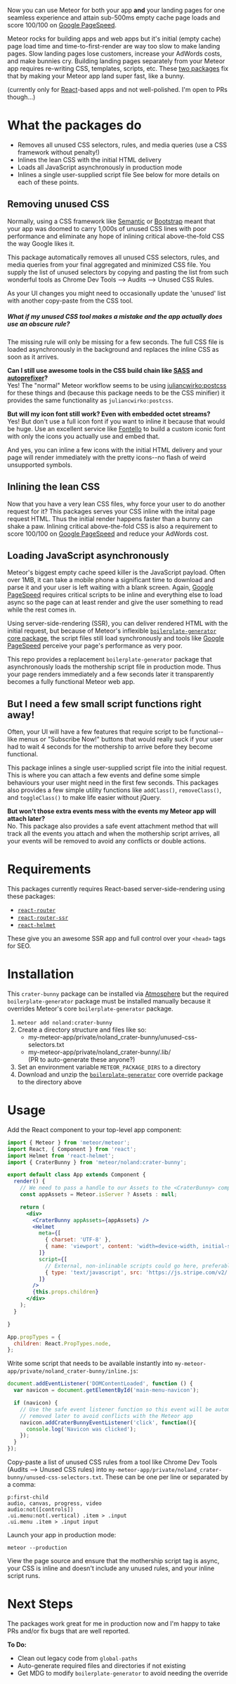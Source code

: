 Now you can use Meteor for both your app **and** your landing pages for one seamless
experience and attain sub-500ms empty cache page loads
and score 100/100 on [Google PageSpeed](https://developers.google.com/speed/pagespeed/insights/).

Meteor rocks for building apps and web apps but it's initial (empty cache) page load time and time-to-first-render
are way too slow to make landing pages.
Slow landing pages lose customers, increase your AdWords costs, and make bunnies cry.
Building landing pages separately from your Meteor app requires re-writing CSS, templates, scripts, etc.
These [two packages](https://github.com/nolandg/meteor-boilerplate-generator)
fix that by making your Meteor app land super fast, like a bunny.

(currently only for [React](https://facebook.github.io/react/)-based apps and not well-polished. I'm open to PRs though...)

# What the packages do
- Removes all unused CSS selectors, rules, and media queries (use a CSS framework without penalty!)
- Inlines the lean CSS with the initial HTML delivery
- Loads all JavaScript asynchronously in production mode
- Inlines a single user-supplied script file
See below for more details on each of these points.

## Removing unused CSS
Normally, using a CSS framework like [Semantic](http://semantic-ui.com/) or [Bootstrap](http://getbootstrap.com/)
meant that your app was doomed to carry 1,000s of unused CSS lines with poor performance
and eliminate any hope of inlining critical above-the-fold CSS the way Google likes it.

This package automatically removes all unused CSS selectors, rules, and media queries from your final
aggregated and minimized CSS file. You supply the list of unused selectors by copying and pasting the list
from such wonderful tools as Chrome Dev Tools --> Audits --> Unused CSS Rules.

As your UI changes you might need to occasionally update the 'unused' list with another copy-paste from the CSS tool.

##### What if my unused CSS tool makes a mistake and the app actually does use an obscure rule?
The missing rule will only be missing for a few seconds. The full CSS file is loaded
asynchronously in the background and replaces the inline CSS as soon as it arrives.

**Can I still use awesome tools in the CSS build chain like [SASS](http://sass-lang.com/)
and [autoprefixer](https://github.com/postcss/autoprefixer)?**  
Yes! The "normal" Meteor workflow seems to be using [juliancwirko:postcss](https://atmospherejs.com/juliancwirko/postcss)
for these things and (because this package needs to be the CSS minifier) it provides the same functionality as `juliancwirko:postcss`.

**But will my icon font still work? Even with embedded octet streams?**  
Yes! But don't use a full icon font if you want to inline it because that would be huge.
Use an excellent service like [Fontello](http://fontello.com/) to build a custom iconic font
with only the icons you actually use and embed that.

And yes, you can inline a few icons with the initial HTML delivery and your page will render immediately with the pretty
icons--no flash of weird unsupported symbols.

## Inlining the lean CSS
Now that you have a very lean CSS files, why force your user to do another request for it?
This packages serves your CSS inline with the inital page request HTML.
Thus the initial render happens faster than a bunny can shake a paw.
Inlining critical above-the-fold CSS is also a requirement
to score 100/100 on [Google PageSpeed](https://developers.google.com/speed/pagespeed/insights/) and reduce your AdWords cost.

## Loading JavaScript asynchronously
Meteor's biggest empty cache speed killer is the JavaScript payload. Often over 1MB, it can take a mobile phone
a significant time to download and parse it and your user is left waiting with a blank screen.
Again, [Google PageSpeed](https://developers.google.com/speed/pagespeed/insights/) requires critical scripts to be inline
and everything else to load async so the page can at least render and give the user something to read while the rest comes in.

Using server-side-rendering (SSR), you can deliver rendered HTML with the initial request, but because of Meteor's
inflexible [`boilerplate-generator` core package](https://github.com/meteor/meteor/tree/devel/packages/boilerplate-generator),
the script files still load synchronously and tools like [Google PageSpeed](https://developers.google.com/speed/pagespeed/insights/)
perceive your page's performance as very poor.

This repo provides a replacement `boilerplate-generator` package that asynchronously loads the mothership script file in production mode.
Thus your page renders immediately and a few seconds later it transparently becomes a fully functional Meteor web app.

## But I need a few small script functions right away!
Often, your UI will have a few features that require script to be functional--like menus or "Subscribe Now!" buttons
that would really suck if your user had to wait 4 seconds for the mothership to arrive before they become functional.

This package inlines a single user-supplied script file into the initial request. This is where you can
attach a few events and define some simple behaviours your user might need in the first few seconds.
This packages also provides a few simple utility functions like `addClass()`, `removeClass()`, and `toggleClass()`
to make life easier without jQuery.

**But won't those extra events mess with the events my Meteor app will attach later?**  
No. This package also provides a safe event attachment method that will track all the events you attach
and when the mothership script arrives, all your events will be removed to avoid any conflicts or double actions.

# Requirements
This packages currently requires React-based server-side-rendering using these packages:
- [`react-router`](https://github.com/ReactTraining/react-router)
- [`react-router-ssr`](https://github.com/thereactivestack-legacy/meteor-react-router-ssr)
- [`react-helmet`](https://github.com/nfl/react-helmet)

These give you an awesome SSR app and full control over your `<head>` tags for SEO.

# Installation
This `crater-bunny` package can be installed via [Atmosphere](https://atmospherejs.com/)
but the required `boilerplate-generator` package must be installed
manually because it overrides Meteor's core `boilerplate-generator` package.

1. `meteor add noland:crater-bunny`
1. Create a directory structure and files like so:
    - my-meteor-app/private/noland_crater-bunny/unused-css-selectors.txt
    - my-meteor-app/private/noland_crater-bunny/.lib/  
    (PR to auto-generate these anyone?)  
1. Set an environment variable `METEOR_PACKAGE_DIRS` to a directory
1. Download and unzip the [`boilerplate-generator`](http://google.com) core override package to the directory above

# Usage
Add the React component to your top-level app component:  
````jsx
import { Meteor } from 'meteor/meteor';
import React, { Component } from 'react';
import Helmet from 'react-helmet';
import { CraterBunny } from 'meteor/noland:crater-bunny';

export default class App extends Component {
  render() {
    // We need to pass a handle to our Assets to the <CraterBunny> component
    const appAssets = Meteor.isServer ? Assets : null;

    return (
      <div>
        <CraterBunny appAssets={appAssets} />
        <Helmet
          meta={[
            { charset: 'UTF-8' },
            { name: 'viewport', content: 'width=device-width, initial-scale=1' },
          ]}
          script={[
            // External, non-inlinable scripts could go here, preferably async true
            { type: 'text/javascript', src: 'https://js.stripe.com/v2/', async: 'true' },
          ]}
        />
        {this.props.children}
      </div>
    );
  }

}

App.propTypes = {
  children: React.PropTypes.node,
};
````
Write some script that needs to be available instantly into `my-meteor-app/private/noland_crater-bunny/inline.js`:
````js
document.addEventListener('DOMContentLoaded', function () {
  var navicon = document.getElementById('main-menu-navicon');

  if (navicon) {
    // Use the safe event listener function so this event will be automatically
    // removed later to avoid conflicts with the Meteor app
    navicon.addCraterBunnyEventListener('click', function(){
      console.log('Navicon was clicked');
    });
  }
});
````
Copy-paste a list of unused CSS rules from a tool like Chrome Dev Tools (Audits --> Unused CSS rules) into
`my-meteor-app/private/noland_crater-bunny/unused-css-selectors.txt`. These can be one per line
or separated by a comma:
````
p:first-child
audio, canvas, progress, video
audio:not([controls])
.ui.menu:not(.vertical) .item > .input
.ui.menu .item > .input input
````
Launch your app in production mode:
````
meteor --production
````
View the page source and ensure that the mothership script tag is async, your CSS is
inline and doesn't include any unused rules, and your inline script runs.

# Next Steps
The packages work great for me in production now and I'm happy to take PRs and/or fix
bugs that are well reported.

**To Do:**
- Clean out legacy code from `global-paths`
- Auto-generate required files and directories if not existing
- Get MDG to modify `boilerplate-generator` to avoid needing the override
